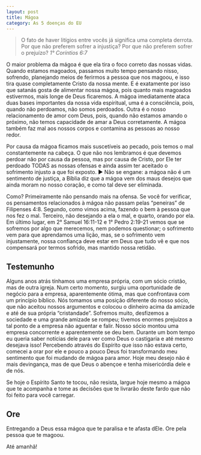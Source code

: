 ```yaml
---
layout: post
title: Mágoa
category: As 5 doenças do EU
---
```


> O fato de haver litígios entre vocês já significa uma completa derrota. Por que não preferem sofrer a injustiça? Por que não preferem sofrer o prejuízo?
<cite>1° Coríntios 6:7</cite>

O maior problema da mágoa é que ela tira o foco correto das nossas vidas. Quando estamos magoados, passamos muito tempo pensando nisso, sofrendo, planejando meios de ferirmos a pessoa que nos magoou, e isso tira quase completamente Cristo da nossa mente. E é exatamente por isso que satanás gosta de alimentar nossa mágoa, pois quanto mais magoados estivermos, mais longe de Deus ficaremos. A mágoa imediatamente ataca duas bases importantes da nossa vida espiritual, uma é a consciência, pois, quando não perdoamos, não somos perdoados. Outra é o nosso relacionamento de amor com Deus, pois, quando não estamos amando o próximo, não temos capacidade de amar a Deus corretamente. A mágoa também faz mal aos nossos corpos e contamina as pessoas ao nosso redor. 

Por causa da mágoa ficamos mais suscetíveis ao pecado, pois temos o mal constantemente na cabeça. O que não nos lembramos é que devemos perdoar não por causa da pessoa, mas por causa de Cristo, por Ele ter perdoado TODAS as nossas ofensas e ainda assim ter aceitado o sofrimento injusto a que foi exposto. ► Não se engane: a mágoa não é um sentimento de justiça, a Bíblia diz que a mágoa vem dos maus desejos que ainda moram no nosso coração, e como tal deve ser eliminada. 

Como? Primeiramente não pensando mais na ofensa. Se você for verificar, os pensamentos relacionados à mágoa não passam pelas “peneiras” de Filipenses 4:8. Segundo, como vimos acima, fazendo o bem à pessoa que nos fez o mal. Terceiro, não desejando a ela o mal, e quarto, orando por ela. Em último lugar, em 2° Samuel 16:11-12 e 1° Pedro 2:19-21 vemos que se sofremos por algo que merecemos, nem podemos questionar; o sofrimento vem para que aprendamos uma lição, mas, se o sofrimento vem injustamente, nossa confiança deve estar em Deus que tudo vê e que nos compensará por termos sofrido, mas mantido nossa retidão.

## Testemunho

Alguns anos atrás tínhamos uma empresa própria, com um sócio cristão, mas de outra igreja. Num certo momento, surgiu uma oportunidade de negócio para a empresa, aparentemente ótima, mas que confrontava com um princípio bíblico. Nós tomamos uma posição diferente do nosso sócio, que não aceitou nossos argumentos e colocou o dinheiro acima da amizade e até de sua própria “cristandade”. Sofremos muito, desfizemos a sociedade e uma grande amizade se rompeu; tivemos enormes prejuízos a tal ponto de a empresa não aguentar e falir. Nosso sócio montou uma empresa concorrente e aparentemente se deu bem. Durante um bom tempo eu queria saber notícias dele para ver como Deus o castigaria e até mesmo desejava isso! Percebendo através do Espírito que isso não estava certo, comecei a orar por ele e pouco a pouco Deus foi transformando meu sentimento que foi mudando de mágoa para amor. Hoje meu desejo não é mais devingança, mas de que Deus o abençoe e tenha misericórdia dele e de nós. 

Se hoje o Espírito Santo te tocou, não resista, largue hoje mesmo a mágoa que te acompanha e tome as decisões que te livrarão deste fardo que não foi feito para você carregar. 

## Ore

Entregando a Deus essa mágoa que te paralisa e te afasta dEle. Ore pela pessoa que te magoou.

Até amanhã!